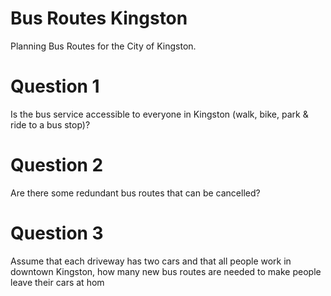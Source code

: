 # Bus Routes Kingston
Planning Bus Routes for the City of Kingston.

# Question 1
Is the bus service accessible to everyone in Kingston (walk, bike, park & ride to a bus stop)?

# Question 2
Are there some redundant bus routes that can be cancelled?

# Question 3
Assume that each driveway has two cars and that all people work in downtown Kingston, how many new bus routes are needed to make people leave their cars at hom
